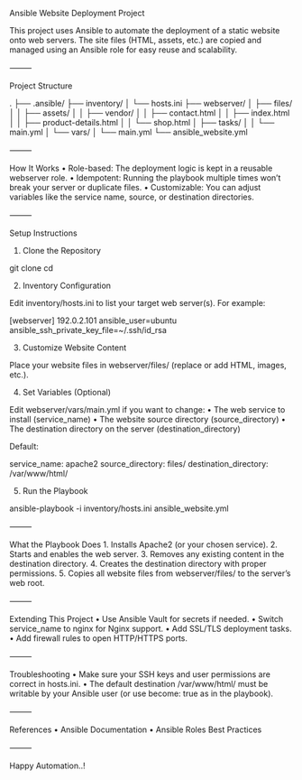 Ansible Website Deployment Project

This project uses Ansible to automate the deployment of a static website onto web servers. The site files (HTML, assets, etc.) are copied and managed using an Ansible role for easy reuse and scalability.

⸻

Project Structure

.
├── .ansible/
├── inventory/
│ └── hosts.ini
├── webserver/
│ ├── files/
│ │ ├── assets/
│ │ ├── vendor/
│ │ ├── contact.html
│ │ ├── index.html
│ │ ├── product-details.html
│ │ └── shop.html
│ ├── tasks/
│ │ └── main.yml
│ └── vars/
│ └── main.yml
└── ansible_website.yml

⸻

How It Works
• Role-based: The deployment logic is kept in a reusable webserver role.
• Idempotent: Running the playbook multiple times won’t break your server or duplicate files.
• Customizable: You can adjust variables like the service name, source, or destination directories.

⸻

Setup Instructions

1. Clone the Repository

git clone <your-repo-url>
cd <your-repo-directory>

2. Inventory Configuration

Edit inventory/hosts.ini to list your target web server(s).
For example:

[webserver]
192.0.2.101 ansible_user=ubuntu ansible_ssh_private_key_file=~/.ssh/id_rsa

3. Customize Website Content

Place your website files in webserver/files/ (replace or add HTML, images, etc.).

4. Set Variables (Optional)

Edit webserver/vars/main.yml if you want to change:
• The web service to install (service_name)
• The website source directory (source_directory)
• The destination directory on the server (destination_directory)

Default:

service_name: apache2
source_directory: files/
destination_directory: /var/www/html/

5. Run the Playbook

ansible-playbook -i inventory/hosts.ini ansible_website.yml

⸻

What the Playbook Does 1. Installs Apache2 (or your chosen service). 2. Starts and enables the web server. 3. Removes any existing content in the destination directory. 4. Creates the destination directory with proper permissions. 5. Copies all website files from webserver/files/ to the server’s web root.

⸻

Extending This Project
• Use Ansible Vault for secrets if needed.
• Switch service_name to nginx for Nginx support.
• Add SSL/TLS deployment tasks.
• Add firewall rules to open HTTP/HTTPS ports.

⸻

Troubleshooting
• Make sure your SSH keys and user permissions are correct in hosts.ini.
• The default destination /var/www/html/ must be writable by your Ansible user (or use become: true as in the playbook).

⸻

References
• Ansible Documentation
• Ansible Roles Best Practices

⸻

Happy Automation..!

